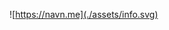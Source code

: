 <!-- <img align="center" src="./assets/hi.svg"> 
<h2 align="center">
  <img align="center" src="./assets/name.svg">
</h2> -->
![https://navn.me](./assets/info.svg)
<!-- 
```TypeScript
export const navn: WhoAmI<User> = {
  name: 'Navinn Ravindaran',
  tag: 'Developer, Learner, Grower',
  study: {
    what: 'HBSc, Computer Science',
    where: 'University of Toronto',
    when: 2023,
  },
  work: {
    what: 'Software Developer Intern',
    where: 'CaseWare International Inc.',
    when: `Sept 2020 - ${Date.now()}`,
  },
  quote: async () => {
    return Promise.resolve('Why waste time say lot word when few word do trick.');
  },
}
```  -->
<!-- <div align="center">
<a href="https://navn-r.github.io/" target="_blank">
<img align="left" width="350" src="https://github-readme-stats.vercel.app/api/pin/?username=navn-r&repo=navn-r.github.io&theme=gotham">
</a>
<a href="https://www.youtube.com/watch?v=dQw4w9WgXcQ" target="_blank">
<img align="center" src="./assets/Logo-spin.svg" height="100">
</a>
<a href="https://github.com/navn-r/resume" target="_blank">
<img  align="right"  width="350" src="https://github-readme-stats.vercel.app/api/pin/?username=navn-r&repo=resume&theme=gotham">
</a>
</div>-->
